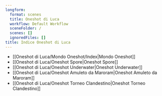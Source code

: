 ```yaml
---
longform:
  format: scenes
  title: Oneshot di Luca
  workflow: Default Workflow
  sceneFolder: /
  scenes: []
  ignoredFiles: []
title: Indice Oneshot di Luca
---
```

- [[Oneshot di Luca/Mondo Oneshot/Index|Mondo Oneshot]]
- [[Oneshot di Luca/Oneshot Spore|Oneshot Spore]]
- [[Oneshot di Luca/Oneshot Underwater|Oneshot Underwater]]
- [[Oneshot di Luca/Oneshot Amuleto da Maroram|Oneshot Amuleto da Maroram]]
- [[Oneshot di Luca/Oneshot Torneo Clandestino|Oneshot Torneo Clandestino]]